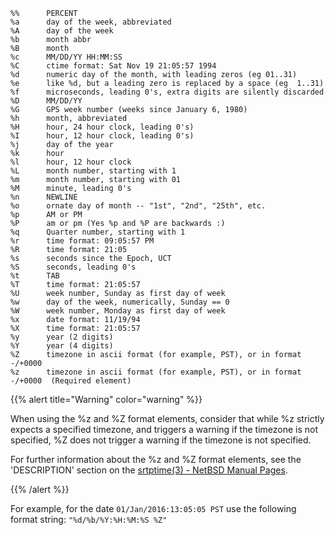 ```shell
%%      PERCENT
%a      day of the week, abbreviated
%A      day of the week
%b      month abbr
%B      month
%c      MM/DD/YY HH:MM:SS
%C      ctime format: Sat Nov 19 21:05:57 1994
%d      numeric day of the month, with leading zeros (eg 01..31)
%e      like %d, but a leading zero is replaced by a space (eg  1..31)
%f      microseconds, leading 0's, extra digits are silently discarded
%D      MM/DD/YY
%G      GPS week number (weeks since January 6, 1980)
%h      month, abbreviated
%H      hour, 24 hour clock, leading 0's)
%I      hour, 12 hour clock, leading 0's)
%j      day of the year
%k      hour
%l      hour, 12 hour clock
%L      month number, starting with 1
%m      month number, starting with 01
%M      minute, leading 0's
%n      NEWLINE
%o      ornate day of month -- "1st", "2nd", "25th", etc.
%p      AM or PM
%P      am or pm (Yes %p and %P are backwards :)
%q      Quarter number, starting with 1
%r      time format: 09:05:57 PM
%R      time format: 21:05
%s      seconds since the Epoch, UCT
%S      seconds, leading 0's
%t      TAB
%T      time format: 21:05:57
%U      week number, Sunday as first day of week
%w      day of the week, numerically, Sunday == 0
%W      week number, Monday as first day of week
%x      date format: 11/19/94
%X      time format: 21:05:57
%y      year (2 digits)
%Y      year (4 digits)
%Z      timezone in ascii format (for example, PST), or in format -/+0000
%z      timezone in ascii format (for example, PST), or in format -/+0000  (Required element)
```

{{% alert title="Warning" color="warning" %}}

When using the %z and %Z format elements, consider that while %z strictly expects a specified timezone, and triggers a warning if the timezone is not specified, %Z does not trigger a warning if the timezone is not specified.

For further information about the %z and %Z format elements, see the 'DESCRIPTION' section on the [srtptime(3) - NetBSD Manual Pages](https://man.netbsd.org/NetBSD-7.0/i386/strptime.3).

{{% /alert %}}


For example, for the date `01/Jan/2016:13:05:05 PST` use the following format string: `"%d/%b/%Y:%H:%M:%S %Z"`
